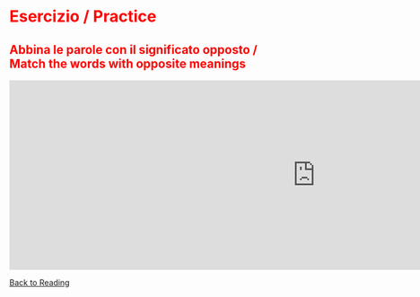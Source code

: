 <h1 style="color:red;"> Esercizio / Practice </h1>

<h2 style="color:red;"> Abbina le parole con il significato opposto / Match the words with opposite meanings </h2>

<iframe src="https://h5p.org/h5p/embed/356422" width="1090" height="338" frameborder="0" allowfullscreen="allowfullscreen"></iframe><script src="https://h5p.org/sites/all/modules/h5p/library/js/h5p-resizer.js" charset="UTF-8"></script>

<p> 
<a style="float:left;" href="reading.html" class="btn2"> Back to Reading</a>
</p>
<div style="clear:both;"> </div>
